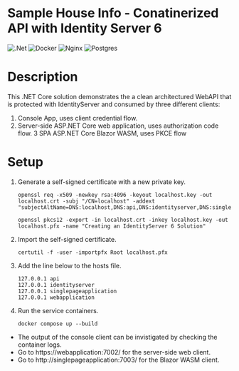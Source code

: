 # Sample House Info - Conatinerized API with Identity Server 6

![.Net](https://img.shields.io/badge/.NET-5C2D91?style=for-the-badge&logo=.net&logoColor=white)
![Docker](https://img.shields.io/badge/docker-%230db7ed.svg?style=for-the-badge&logo=docker&logoColor=white)
![Nginx](https://img.shields.io/badge/nginx-%23009639.svg?style=for-the-badge&logo=nginx&logoColor=white)
![Postgres](https://img.shields.io/badge/postgres-%23316192.svg?style=for-the-badge&logo=postgresql&logoColor=white)

# Description

This .NET Core solution demonstrates the a clean architectured WebAPI that is protected with IdentityServer and consumed by three different clients:
 1. Console App, uses client credential flow.
 2. Server-side ASP.NET Core web application, uses authorization code flow.
 3  SPA ASP.NET Core Blazor WASM, uses PKCE flow

# Setup

1. Generate a self-signed certificate with a new private key.
    ```shell
    openssl req -x509 -newkey rsa:4096 -keyout localhost.key -out localhost.crt -subj "/CN=localhost" -addext "subjectAltName=DNS:localhost,DNS:api,DNS:identityserver,DNS:singlepageapplication,DNS:webapplication"
    ```
    ```shell
    openssl pkcs12 -export -in localhost.crt -inkey localhost.key -out localhost.pfx -name "Creating an IdentityServer 6 Solution"
    ```
2. Import the self-signed certificate.
    ```shell
    certutil -f -user -importpfx Root localhost.pfx
    ```
3. Add the line below to the hosts file.
    ```text
    127.0.0.1 api
    127.0.0.1 identityserver
    127.0.0.1 singlepageapplication
    127.0.0.1 webapplication
    ```
4. Run the service containers.
    ```shell
    docker compose up --build
    ```

- The output of the console client can be invistigated by checking the container logs.
- Go to https://webapplication:7002/ for the server-side web client.
- Go to http://singlepageapplication:7003/ for the Blazor WASM client.
